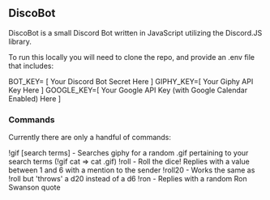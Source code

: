 ## DiscoBot

DiscoBot is a small Discord Bot written in JavaScript utilizing the Discord.JS library.

To run this locally you will need to clone the repo, and provide an .env file that includes:

BOT_KEY= [ Your Discord Bot Secret Here ]
GIPHY_KEY=[ Your Giphy API Key Here ]
GOOGLE_KEY=[ Your Google API Key (with Google Calendar Enabled) Here ]

### Commands

Currently there are only a handful of commands:

!gif [search terms] - Searches giphy for a random .gif pertaining to your search terms (!gif cat => cat .gif)
!roll - Roll the dice! Replies with a value between 1 and 6 with a mention to the sender
!roll20 - Works the same as !roll but 'throws' a d20 instead of a d6
!ron - Replies with a random Ron Swanson quote